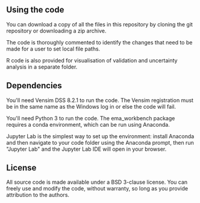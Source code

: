 
## Using the code  

You can download a copy of all the files in this repository by cloning the git repository or downloading a zip archive.  

The code is thoroughly commented to identify the changes that need to be made for a user to set local file paths.  

R code is also provided for visualisation of validation and uncertainty analysis in a separate folder. 

## Dependencies  

You'll need Vensim DSS 8.2.1 to run the code. The Vensim registration must be in the same name as the Windows log in or else the code will fail.  

You'll need Python 3 to run the code. The ema_workbench package requires a conda environment, which can be run using Anaconda.   

Jupyter Lab is the simplest way to set up the environment: install Anaconda and then navigate to your code folder using the Anaconda prompt, then run "Jupyter Lab" and the Jupyter Lab IDE will open in your browser.  

## License  

All source code is made available under a BSD 3-clause license. You can freely use and modify the code, without warranty, so long as you provide attribution to the authors.
